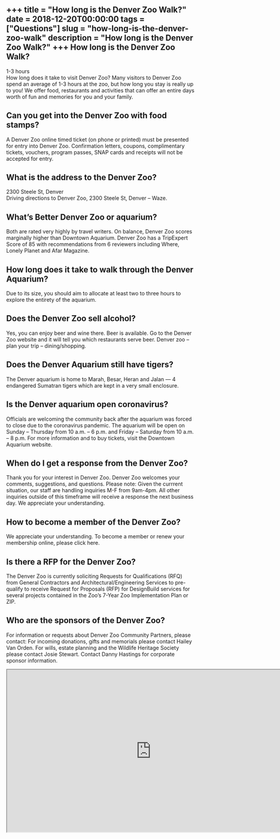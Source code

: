 +++
title = "How long is the Denver Zoo Walk?"
date = 2018-12-20T00:00:00
tags = ["Questions"]
slug = "how-long-is-the-denver-zoo-walk"
description = "How long is the Denver Zoo Walk?"
+++
How long is the Denver Zoo Walk?
--------------------------------

1-3 hours  
How long does it take to visit Denver Zoo? Many visitors to Denver Zoo spend an average of 1-3 hours at the zoo, but how long you stay is really up to you! We offer food, restaurants and activities that can offer an entire days worth of fun and memories for you and your family.

Can you get into the Denver Zoo with food stamps?
-------------------------------------------------

A Denver Zoo online timed ticket (on phone or printed) must be presented for entry into Denver Zoo. Confirmation letters, coupons, complimentary tickets, vouchers, program passes, SNAP cards and receipts will not be accepted for entry.

What is the address to the Denver Zoo?
--------------------------------------

2300 Steele St, Denver  
Driving directions to Denver Zoo, 2300 Steele St, Denver – Waze.

What’s Better Denver Zoo or aquarium?
-------------------------------------

Both are rated very highly by travel writers. On balance, Denver Zoo scores marginally higher than Downtown Aquarium. Denver Zoo has a TripExpert Score of 85 with recommendations from 6 reviewers including Where, Lonely Planet and Afar Magazine.

How long does it take to walk through the Denver Aquarium?
----------------------------------------------------------

Due to its size, you should aim to allocate at least two to three hours to explore the entirety of the aquarium.

Does the Denver Zoo sell alcohol?
---------------------------------

Yes, you can enjoy beer and wine there. Beer is available. Go to the Denver Zoo website and it will tell you which restaurants serve beer. Denver zoo – plan your trip – dining/shopping.

Does the Denver Aquarium still have tigers?
-------------------------------------------

The Denver aquarium is home to Marah, Besar, Heran and Jalan — 4 endangered Sumatran tigers which are kept in a very small enclosure.

Is the Denver aquarium open coronavirus?
----------------------------------------

Officials are welcoming the community back after the aquarium was forced to close due to the coronavirus pandemic. The aquarium will be open on Sunday – Thursday from 10 a.m. – 6 p.m. and Friday – Saturday from 10 a.m. – 8 p.m. For more information and to buy tickets, visit the Downtown Aquarium website.

When do I get a response from the Denver Zoo?
---------------------------------------------

Thank you for your interest in Denver Zoo. Denver Zoo welcomes your comments, suggestions, and questions. Please note: Given the currrent situation, our staff are handling inquiries M-F from 9am-4pm. All other inquiries outside of this timeframe will receive a response the next business day. We appreciate your understanding.

How to become a member of the Denver Zoo?
-----------------------------------------

We appreciate your understanding. To become a member or renew your membership online, please click here.

Is there a RFP for the Denver Zoo?
----------------------------------

The Denver Zoo is currently soliciting Requests for Qualifications (RFQ) from General Contractors and Architectural/Engineering Services to pre-qualify to receive Request for Proposals (RFP) for DesignBuild services for several projects contained in the Zoo’s 7-Year Zoo Implementation Plan or ZIP.

Who are the sponsors of the Denver Zoo?
---------------------------------------

For information or requests about Denver Zoo Community Partners, please contact: For incoming donations, gifts and memorials please contact Hailey Van Orden. For wills, estate planning and the Wildlife Heritage Society please contact Josie Stewart. Contact Danny Hastings for corporate sponsor information.

<iframe allow="accelerometer; autoplay; clipboard-write; encrypted-media; gyroscope; picture-in-picture" allowfullscreen="" class="__youtube_prefs__  epyt-is-override  no-lazyload" data-no-lazy="1" data-origheight="433" data-origwidth="770" data-skipgform_ajax_framebjll="" height="433" id="_ytid_45119" loading="lazy" src="https://www.youtube.com/embed/Izi_rTM0_w8?enablejsapi=1&autoplay=0&cc_load_policy=0&cc_lang_pref=&iv_load_policy=1&loop=0&modestbranding=0&rel=1&fs=1&playsinline=0&autohide=2&theme=dark&color=red&controls=1&" title="YouTube player" width="770"></iframe>